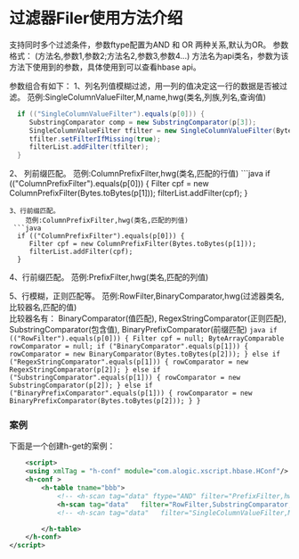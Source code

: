 过滤器Filer使用方法介绍
========
 支持同时多个过滤条件，参数ftype配置为AND 和 OR 两种关系,默认为OR。
 参数格式：
 (方法名,参数1,参数2;方法名2,参数3,参数4...)
 方法名为api类名，参数为该方法下使用到的参数，具体使用到可以查看hbase api。
 
参数组合有如下：
1、列名列值模糊过滤，用一列的值决定这一行的数据是否被过滤。
       范例:SingleColumnValueFilter,M,name,hwg(类名,列族,列名,查询值)
   ```java
  	 if (("SingleColumnValueFilter").equals(p[0])) {
        SubstringComparator comp = new SubstringComparator(p[3]);
        SingleColumnValueFilter tfilter = new SingleColumnValueFilter(Bytes.toBytes(p[1]), 				Bytes.toBytes(p[2]), CompareOp.EQUAL, comp);
        tfilter.setFilterIfMissing(true);
        filterList.addFilter(tfilter);
     }
   ```
2、 列前缀匹配。
       范例:ColumnPrefixFilter,hwg(类名,匹配的行值)
    ```java
  	 if (("ColumnPrefixFilter").equals(p[0])) {
        Filter cpf = new ColumnPrefixFilter(Bytes.toBytes(p[1]));
        filterList.addFilter(cpf);
     }
   ```
3、行前缀匹配。
       范例:ColumnPrefixFilter,hwg(类名,匹配的列值)
    ```java
  	 if (("ColumnPrefixFilter").equals(p[0])) {
        Filter cpf = new ColumnPrefixFilter(Bytes.toBytes(p[1]));
        filterList.addFilter(cpf);
     }
   ```
4、行前缀匹配。
       范例:PrefixFilter,hwg(类名,匹配的列值)
       
5、行模糊，正则匹配等。
       范例:RowFilter,BinaryComparator,hwg(过滤器类名,比较器名,匹配的值)   
        比较器名有：    BinaryComparator(值匹配),
 		 	RegexStringComparator(正则匹配),
  		 	SubstringComparator(包含值),
 			BinaryPrefixComparator(前缀匹配)
 	```java
 	   if (("RowFilter").equals(p[0])) {
                Filter cpf = null;
                ByteArrayComparable rowComparator = null;
                if ("BinaryComparator".equals(p[1])) {
                    rowComparator = new BinaryComparator(Bytes.toBytes(p[2]));
                } else if ("RegexStringComparator".equals(p[1])) {
                    rowComparator = new RegexStringComparator(p[2]);
                } else if ("SubstringComparator".equals(p[1])) {
                    rowComparator = new SubstringComparator(p[2]);
                } else if ("BinaryPrefixComparator".equals(p[1])) {
                    rowComparator = new BinaryPrefixComparator(Bytes.toBytes(p[2]));
                }
        }
 	```		
 
### 案例

下面是一个创建h-get的案例：

```xml
	<script>
	<using xmlTag = "h-conf" module="com.alogic.xscript.hbase.HConf"/>
	<h-conf >
		<h-table tname="bbb">
			<!-- <h-scan tag="data" ftype="AND" filter="PrefixFilter,hw;SingleColumnValueFilter,M,money,0" /> -->
			<h-scan tag="data"   filter="RowFilter,SubstringComparator,hw" />
			<!-- <h-scan tag="data"   filter="SingleColumnValueFilter,M,money,0" /> -->

		</h-table>
	</h-conf>
</script>
```
